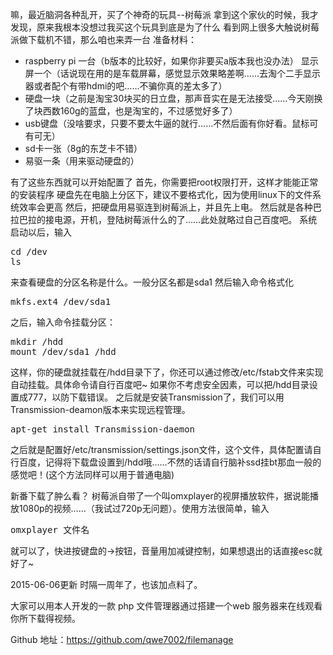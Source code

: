 嘛，最近脑洞各种乱开，买了个神奇的玩具--树莓派
拿到这个家伙的时候，我才发现，原来我根本没想过我买这个玩具到底是为了什么
看到网上很多大触说树莓派做下载机不错，那么咱也来弄一台
准备材料：

* raspberry pi 一台（b版本的比较好，如果你非要买a版本我也没办法）
显示屏一个（话说现在用的是车载屏幕，感觉显示效果略差啊……去淘个二手显示器或者配个有带hdmi的吧……不骗你真的差太多了）
* 硬盘一块（之前是淘宝30块买的日立盘，那声音实在是无法接受……今天刚换了块西数160g的蓝盘，也是淘宝的，不过感觉好多了）
* usb键盘（没啥要求，只要不要太牛逼的就行……不然后面有你好看。鼠标可有可无）
* sd卡一张（8g的东芝卡不错）
* 易驱一条（用来驱动硬盘的）

有了这些东西就可以开始配置了
首先，你需要把root权限打开，这样才能能正常的安装程序
硬盘先在电脑上分区下，建议不要格式化，因为使用linux下的文件系统效率会更高
然后，把硬盘用易驱连到树莓派上，并且先上电。
然后就是各种巴拉巴拉的接电源，开机，登陆树莓派什么的了……此处就略过自己百度吧。
系统启动以后，输入
<pre>
cd /dev
ls
</pre>
来查看硬盘的分区名称是什么。一般分区名都是sda1
然后输入命令格式化
<pre>
mkfs.ext4 /dev/sda1
</pre>
之后，输入命令挂载分区：
<pre>
mkdir /hdd
mount /dev/sda1 /hdd
</pre>
这样，你的硬盘就挂载在/hdd目录下了，你还可以通过修改/etc/fstab文件来实现自动挂载。具体命令请自行百度吧~ 如果你不考虑安全因素，可以把/hdd目录设置成777，以防下载错误。
之后就是安装Transmission了，我们可以用Transmission-deamon版本来实现远程管理。
<pre>
apt-get install Transmission-daemon
</pre>
之后就是配置好/etc/transmission/settings.json文件，这个文件，具体配置请自行百度，记得将下载盘设置到/hdd哦……不然的话请自行脑补ssd挂bt那血一般的感觉吧！(这个方法同样可以用于普通电脑)

新番下载了肿么看？
树莓派自带了一个叫omxplayer的视屏播放软件，据说能播放1080p的视频……（我试过720p无问题）。使用方法很简单，输入
<pre>
omxplayer 文件名
</pre>
就可以了，快进按键盘的→按钮，音量用加减键控制，如果想退出的话直接esc就好了~

2015-06-06更新
时隔一周年了，也该加点料了。

大家可以用本人开发的一款 php 文件管理器通过搭建一个web 服务器来在线观看你所下载得视频。

Github 地址：https://github.com/qwe7002/filemanage
